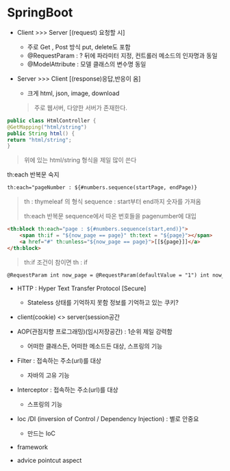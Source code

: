 # SpringBoot

- Client >>> Server [(request) 요청할 시]

  - 주로 Get , Post 방식 put, delete도 포함
  - @RequestParam : ? 뒤에 파라미터 지정, 컨트롤러 메소드의 인자명과 동일
  - @ModelAttribute : 모델 클래스의 변수명 동일

- Server >>> Client [(response)응답,반응이 옴]

  - 크게 html, json, image, download

  > 주로 웹서버, 다양한 서버가 존재한다.

```java
public class HtmlController {
@GetMapping("html/string")
public String html() {
return "html/string";
}
```

> 위에 있는 html/string 형식을 제일 많이 쓴다

th:each 반복문 숙지

```html
th:each="pageNumber : ${#numbers.sequence(startPage, endPage)}
```

> th : thymeleaf 의 형식 sequence : start부터 end까지 숫자를 가져옴
>
> th:each 반복문 sequence에서 따온 번호들을 pagenumber에 대입

```html
<th:block th:each="page : ${#numbers.sequence(start,end)}">
	<span th:if = "${now_page == page}" th:text = "${page}"></span>
	<a href="#" th:unless="${now_page == page}">[[${page}]]</a>
</th:block>
```

> th:if 조건이 참이면 th : if

```html
@RequestParam int now_page = @RequestParam(defaultValue = "1") int now_page
```

- HTTP : Hyper Text Transfer Protocol [Secure] 
  - Stateless 상태를 기억하지 못함 정보를 기억하고 있는 쿠키?
- client(cookie)         <>          server(session공간
- AOP(관점지향 프로그래밍)(임시저장공간) : 1순위 제일 강력함
  - 어떠한 클래스든, 어떠한 메소드든 대상, 스프링의 기능
- Filter : 접속하는 주소(url)를 대상
  - 자바의 고유 기능
- Interceptor : 접속하는 주소(url)를 대상
  - 스프링의 기능

- Ioc /DI (inversion of Control / Dependency Injection) : 별로 안중요

  - 만드는 IoC 

- framework 

- advice pointcut aspect

  ```
  
  ```

  